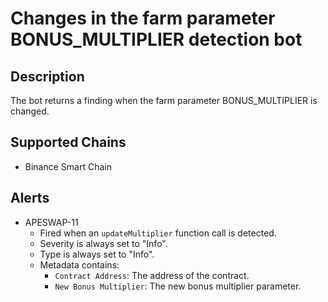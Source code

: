 # Changes in the farm parameter BONUS_MULTIPLIER detection bot

## Description

The bot returns a finding when the farm parameter BONUS_MULTIPLIER is changed.

## Supported Chains

- Binance Smart Chain

## Alerts

- APESWAP-11
  - Fired when an `updateMultiplier` function call is detected.
  - Severity is always set to "Info".
  - Type is always set to "Info".
  - Metadata contains:
    - `Contract Address`: The address of the contract.
    - `New Bonus Multiplier`: The new bonus multiplier parameter.

